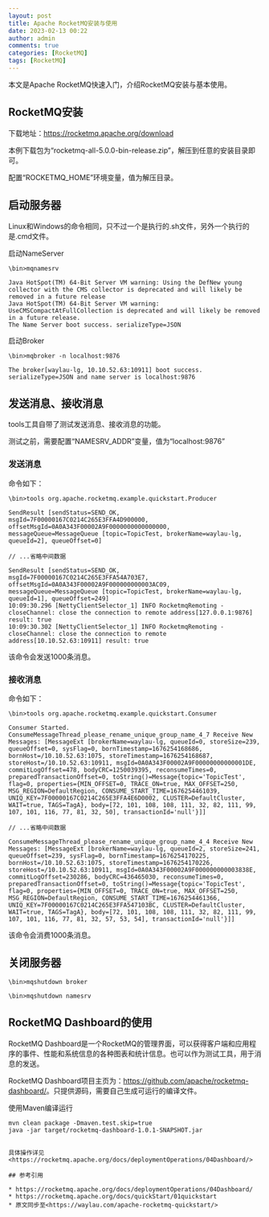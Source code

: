 ```yaml
---
layout: post
title: Apache RocketMQ安装与使用
date: 2023-02-13 00:22
author: admin
comments: true
categories: [RocketMQ]
tags: [RocketMQ]
---
```


本文是Apache RocketMQ快速入门，介绍RocketMQ安装与基本使用。

<!-- more -->

## RocketMQ安装

下载地址：<https://rocketmq.apache.org/download>

本例下载包为“rocketmq-all-5.0.0-bin-release.zip”，解压到任意的安装目录即可。



配置“ROCKETMQ_HOME”环境变量，值为解压目录。


## 启动服务器

Linux和Windows的命令相同，只不过一个是执行的.sh文件，另外一个执行的是.cmd文件。




启动NameServer

```
\bin>mqnamesrv

Java HotSpot(TM) 64-Bit Server VM warning: Using the DefNew young collector with the CMS collector is deprecated and will likely be removed in a future release
Java HotSpot(TM) 64-Bit Server VM warning: UseCMSCompactAtFullCollection is deprecated and will likely be removed in a future release.
The Name Server boot success. serializeType=JSON
```



启动Broker


```
\bin>mqbroker -n localhost:9876

The broker[waylau-lg, 10.10.52.63:10911] boot success. serializeType=JSON and name server is localhost:9876
```


## 发送消息、接收消息


tools工具自带了测试发送消息、接收消息的功能。


测试之前，需要配置“NAMESRV_ADDR”变量，值为“localhost:9876”


### 发送消息

命令如下：

```
\bin>tools org.apache.rocketmq.example.quickstart.Producer

SendResult [sendStatus=SEND_OK, msgId=7F00000167C0214C265E3FFA4D900000, offsetMsgId=0A0A343F00002A9F0000000000000000, messageQueue=MessageQueue [topic=TopicTest, brokerName=waylau-lg, queueId=2], queueOffset=0]

// ...省略中间数据

SendResult [sendStatus=SEND_OK, msgId=7F00000167C0214C265E3FFA54A703E7, offsetMsgId=0A0A343F00002A9F000000000003AC09, messageQueue=MessageQueue [topic=TopicTest, brokerName=waylau-lg, queueId=1], queueOffset=249]
10:09:30.296 [NettyClientSelector_1] INFO RocketmqRemoting - closeChannel: close the connection to remote address[127.0.0.1:9876] result: true
10:09:30.302 [NettyClientSelector_1] INFO RocketmqRemoting - closeChannel: close the connection to remote address[10.10.52.63:10911] result: true
```


该命令会发送1000条消息。


### 接收消息

命令如下：

```
\bin>tools org.apache.rocketmq.example.quickstart.Consumer

Consumer Started.
ConsumeMessageThread_please_rename_unique_group_name_4_7 Receive New Messages: [MessageExt [brokerName=waylau-lg, queueId=0, storeSize=239, queueOffset=0, sysFlag=0, bornTimestamp=1676254168686, bornHost=/10.10.52.63:1075, storeTimestamp=1676254168687, storeHost=/10.10.52.63:10911, msgId=0A0A343F00002A9F00000000000001DE, commitLogOffset=478, bodyCRC=1250039395, reconsumeTimes=0, preparedTransactionOffset=0, toString()=Message{topic='TopicTest', flag=0, properties={MIN_OFFSET=0, TRACE_ON=true, MAX_OFFSET=250, MSG_REGION=DefaultRegion, CONSUME_START_TIME=1676254461039, UNIQ_KEY=7F00000167C0214C265E3FFA4E6D0002, CLUSTER=DefaultCluster, WAIT=true, TAGS=TagA}, body=[72, 101, 108, 108, 111, 32, 82, 111, 99, 107, 101, 116, 77, 81, 32, 50], transactionId='null'}]]

// ...省略中间数据

ConsumeMessageThread_please_rename_unique_group_name_4_4 Receive New Messages: [MessageExt [brokerName=waylau-lg, queueId=2, storeSize=241, queueOffset=239, sysFlag=0, bornTimestamp=1676254170225, bornHost=/10.10.52.63:1075, storeTimestamp=1676254170226, storeHost=/10.10.52.63:10911, msgId=0A0A343F00002A9F000000000003838E, commitLogOffset=230286, bodyCRC=436465030, reconsumeTimes=0, preparedTransactionOffset=0, toString()=Message{topic='TopicTest', flag=0, properties={MIN_OFFSET=0, TRACE_ON=true, MAX_OFFSET=250, MSG_REGION=DefaultRegion, CONSUME_START_TIME=1676254461366, UNIQ_KEY=7F00000167C0214C265E3FFA547103BC, CLUSTER=DefaultCluster, WAIT=true, TAGS=TagA}, body=[72, 101, 108, 108, 111, 32, 82, 111, 99, 107, 101, 116, 77, 81, 32, 57, 53, 54], transactionId='null'}]]
```


该命令会消费1000条消息。



## 关闭服务器

```
\bin>mqshutdown broker

\bin>mqshutdown namesrv
```

## RocketMQ Dashboard的使用


RocketMQ Dashboard是一个RocketMQ的管理界面，可以获得客户端和应用程序的事件、性能和系统信息的各种图表和统计信息。也可以作为测试工具，用于消息的发送。

RocketMQ Dashboard项目主页为：<https://github.com/apache/rocketmq-dashboard/>。只提供源码，需要自己生成可运行的编译文件。

使用Maven编译运行

```
mvn clean package -Dmaven.test.skip=true
java -jar target/rocketmq-dashboard-1.0.1-SNAPSHOT.jar


具体操作详见<https://rocketmq.apache.org/docs/deploymentOperations/04Dashboard/>

## 参考引用

* https://rocketmq.apache.org/docs/deploymentOperations/04Dashboard/
* https://rocketmq.apache.org/docs/quickStart/01quickstart
* 原文同步至<https://waylau.com/apache-rocketmq-quickstart/>
